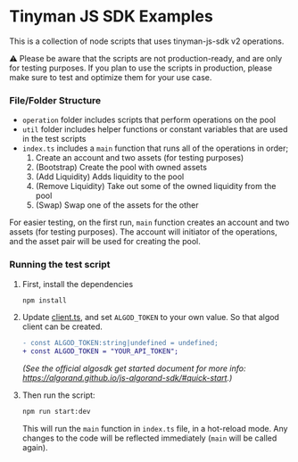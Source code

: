 # Tinyman JS SDK Examples

This is a collection of node scripts that uses tinyman-js-sdk v2 operations.

⚠️ Please be aware that the scripts are not production-ready, and are only for testing purposes. If you plan to use the scripts in production, please make sure to test and optimize them for your use case.

### File/Folder Structure

- `operation` folder includes scripts that perform operations on the pool
- `util` folder includes helper functions or constant variables that are used in the test scripts
- `index.ts` includes a `main` function that runs all of the operations in order;
  1. Create an account and two assets (for testing purposes)
  2. (Bootstrap) Create the pool with owned assets
  3. (Add Liquidity) Adds liquidity to the pool
  4. (Remove Liquidity) Take out some of the owned liquidity from the pool
  5. (Swap) Swap one of the assets for the other

For easier testing, on the first run, `main` function creates an account and two assets (for testing purposes). The account will initiator of the operations, and the asset pair will be used for creating the pool.

### Running the test script

1. First, install the dependencies

    ```sh
    npm install
    ```

2. Update [client.ts](./src/util/client.ts), and set `ALGOD_TOKEN` to your own value. So that algod client can be created.
    ```diff
    - const ALGOD_TOKEN:string|undefined = undefined;
    + const ALGOD_TOKEN = "YOUR_API_TOKEN";
    ```
    _(See the official algosdk get started document for more info: https://algorand.github.io/js-algorand-sdk/#quick-start.)_

3. Then run the script:

    ```sh
    npm run start:dev
    ```

    This will run the `main` function in `index.ts` file, in a hot-reload mode. Any changes to the code will be reflected immediately (`main` will be called again).
